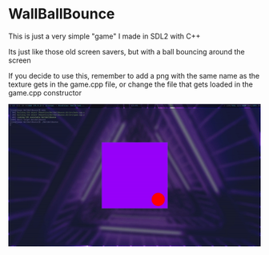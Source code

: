 # WallBallBounce
This is just a very simple "game" I made in SDL2 with C++

Its just like those old screen savers, but with a ball bouncing around the screen

If you decide to use this, remember to add a png with the same name as the texture gets in the game.cpp file, or change the file that gets loaded in the game.cpp constructor 

![Showcase](GitAssets/Showcase.gif)
